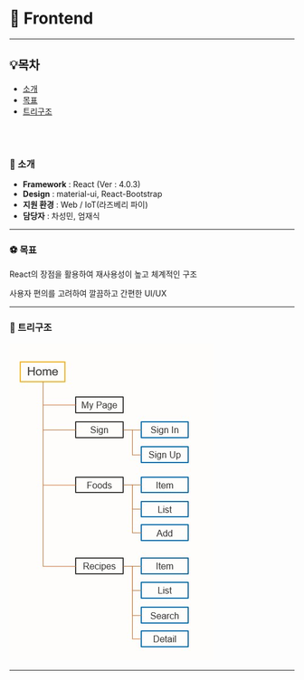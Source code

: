 # :facepunch: Frontend

---

## :bulb:목차

- [소개](#소개)
- [목표](#목표)
- [트리구조](트리구조)

<br>

<br>

### :wave: 소개

- __Framework__ : React  (Ver : 4.0.3)
- **Design** : material-ui, React-Bootstrap
- __지원 환경__ : Web / IoT(라즈베리 파이)
- __담당자__ : 차성민, 엄재식

---

### :soccer: 목표

React의 장점을 활용하여 재사용성이 높고 체계적인 구조

사용자 편의를 고려하여 깔끔하고 간편한 UI/UX

---

### :deciduous_tree: 트리구조

![Tree](README.assets/Tree.jpg)

---

